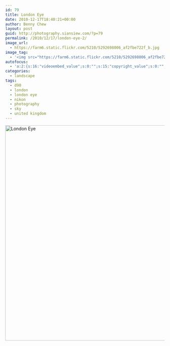 ```yaml
---
id: 79
title: London Eye
date: 2010-12-17T18:40:21+00:00
author: Benny Chew
layout: post
guid: http://photography.siansiew.com/?p=79
permalink: /2010/12/17/london-eye-2/
image_url:
  - https://farm6.static.flickr.com/5210/5292698006_af2fbe722f_b.jpg
image_tag:
  - '<img src="https://farm6.static.flickr.com/5210/5292698006_af2fbe722f_b.jpg" />'
autofocus:
  - 'a:2:{s:16:"videoembed_value";s:0:"";s:15:"copyright_value";s:0:"";}'
categories:
  - landscape
tags:
  - d90
  - london
  - london eye
  - nikon
  - photography
  - sky
  - united kingdom
---
```

<a href="https://farm6.static.flickr.com/5210/5292698006_af2fbe722f_b.jpg" title="London Eye by siansiew, on Flickr" rel="lightbox"><img src="https://farm6.static.flickr.com/5210/5292698006_af2fbe722f_b.jpg" width="1024" height="680" alt="London Eye" /></a>
